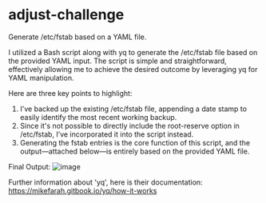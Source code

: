 # adjust-challenge
Generate /etc/fstab based on a YAML file.

I utilized a Bash script along with yq to generate the /etc/fstab file based on the provided YAML input. The script is simple and straightforward, effectively allowing me to achieve the desired outcome by leveraging yq for YAML manipulation.

Here are three key points to highlight:
1. I've backed up the existing /etc/fstab file, appending a date stamp to easily identify the most recent working backup.
2. Since it's not possible to directly include the root-reserve option in /etc/fstab, I’ve incorporated it into the script instead.
3. Generating the fstab entries is the core function of this script, and the output—attached below—is entirely based on the provided YAML file.

Final Output:
![image](https://github.com/user-attachments/assets/2912c58e-ae79-4b21-9dea-a758aca1ac4d)

Further information about 'yq', here is their documentation:
https://mikefarah.gitbook.io/yq/how-it-works
